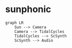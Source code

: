 # sunphonic

```mermaid
graph LR
    Sun --> Camera
    Camera --> TidalCycles
    TidalCycles --> ScSynth
    ScSynth --> Audio
```
